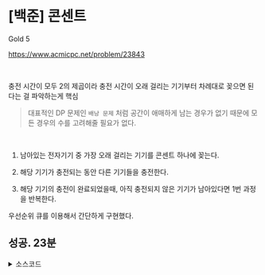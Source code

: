 # [백준] 콘센트

Gold 5

https://www.acmicpc.net/problem/23843

<br>

충전 시간이 모두 2의 제곱이라 충전 시간이 오래 걸리는 기기부터 차례대로 꽂으면 된다는 걸 파악하는게 핵심

> 대표적인 DP 문제인 `배낭 문제` 처럼 공간이 애매하게 남는 경우가 없기 때문에 모든 경우의 수를 고려해줄 필요가 없다.

<br>

1. 남아있는 전자기기 중 가장 오래 걸리는 기기를 콘센트 하나에 꽂는다.

2. 해당 기기가 충전되는 동안 다른 기기들을 충전한다.

3. 해당 기기의 충전이 완료되었을때, 아직 충전되지 않은 기기가 남아있다면 1번 과정을 반복한다.

우선순위 큐를 이용해서 간단하게 구현했다.

## 성공. 23분

<details><summary>소스코드</summary>

```java
import java.io.*;
import java.util.*;

public class Main {

    int numOfDevice, numOfConsent;
    PriorityQueue<Integer> chargeTimeOfDevice;

    void solution() throws Exception {
        BufferedReader br = new BufferedReader(new InputStreamReader(System.in));
        BufferedWriter bw = new BufferedWriter(new OutputStreamWriter(System.out));

        StringTokenizer st = new StringTokenizer(br.readLine(), " ");
        numOfDevice = Integer.parseInt(st.nextToken());
        numOfConsent = Integer.parseInt(st.nextToken());

        chargeTimeOfDevice = new PriorityQueue<>((a, b) -> b - a);
        Arrays.stream(br.readLine().split(" ")).mapToInt(Integer::parseInt)
                .forEach(chargeTime -> chargeTimeOfDevice.add(chargeTime));

        int ret = 0;
        while (!chargeTimeOfDevice.isEmpty()) {
            int maxTime = chargeTimeOfDevice.poll();
            ret += maxTime;

            for (int i = 1; i < numOfConsent; i++) {
                int sum = 0;
                while (!chargeTimeOfDevice.isEmpty()) {
                    if (sum + chargeTimeOfDevice.peek() > maxTime) break;

                    sum += chargeTimeOfDevice.poll();
                }
            }
        }

        bw.write(Integer.toString(ret) + '\n');

        br.close();
        bw.close();
    }

    public static void main(String[] args) throws Exception {
        new Main().solution();
    }
}
```

</details>